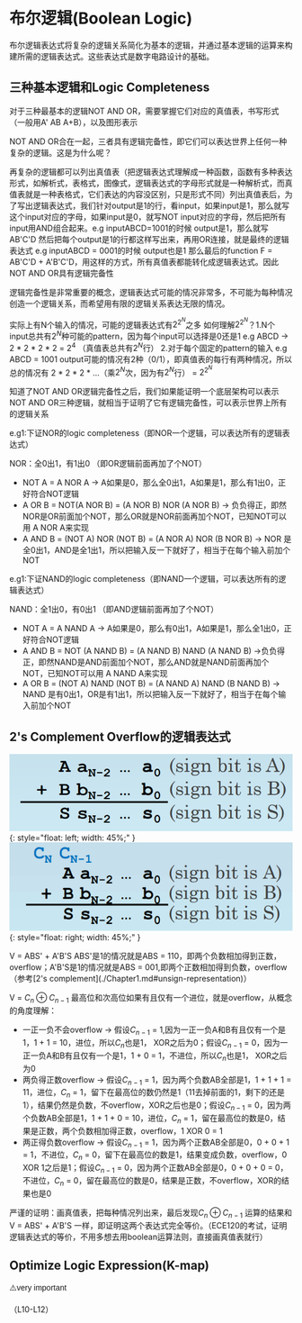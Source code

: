 # 布尔逻辑(Boolean Logic)

布尔逻辑表达式将复杂的逻辑关系简化为基本的逻辑，并通过基本逻辑的运算来构建所需的逻辑表达式。这些表达式是数字电路设计的基础。

## 三种基本逻辑和Logic Completeness

对于三种最基本的逻辑NOT AND OR，需要掌握它们对应的真值表，书写形式（一般用A' AB A+B），以及图形表示

NOT AND OR合在一起，三者具有逻辑完备性，即它们可以表达世界上任何一种复杂的逻辑。这是为什么呢？

再复杂的逻辑都可以列出真值表（把逻辑表达式理解成一种函数，函数有多种表达形式，如解析式，表格式，图像式，逻辑表达式的字母形式就是一种解析式，而真值表就是一种表格式，它们表达的内容没区别，只是形式不同）列出真值表后，为了写出逻辑表达式，我们针对output是1的行，看input，如果input是1，那么就写这个input对应的字母，如果input是0，就写NOT input对应的字母，然后把所有input用AND组合起来。e.g inputABCD=1001的时候 output是1，那么就写AB'C'D 然后把每个output是1的行都这样写出来，再用OR连接，就是最终的逻辑表达式 e.g inputABCD = 0001的时候 output也是1 那么最后的function F = AB'C'D + A'B'C'D，用这样的方式，所有真值表都能转化成逻辑表达式。因此NOT AND OR具有逻辑完备性

逻辑完备性是非常重要的概念，逻辑表达式可能的情况非常多，不可能为每种情况创造一个逻辑关系，而希望用有限的逻辑关系表达无限的情况。

实际上有N个输入的情况，可能的逻辑表达式有$2^{2^N}$之多 如何理解$2^{2^N}$？1.N个input总共有$2^N$种可能的pattern，因为每个input可以选择是0还是1 e.g ABCD -> 2 * 2 * 2 * 2 = $2^4$ （真值表总共有$2^N$行） 2.对于每个固定的pattern的输入 e.g ABCD = 1001 output可能的情况有2种（0/1），即真值表的每行有两种情况，所以总的情况有 2 * 2 * 2 * ...（乘$2^N$次，因为有$2^N$行） = $2^{2^N}$

知道了NOT AND OR逻辑完备性之后，我们如果能证明一个底层架构可以表示NOT AND OR三种逻辑，就相当于证明了它有逻辑完备性，可以表示世界上所有的逻辑关系

e.g1:下证NOR的logic completeness（即NOR一个逻辑，可以表达所有的逻辑表达式）

NOR：全0出1，有1出0 （即OR逻辑前面再加了个NOT）

- NOT A = A NOR A -> A如果是0，那么全0出1，A如果是1，那么有1出0，正好符合NOT逻辑
- A OR B = NOT(A NOR B) = (A NOR B) NOR (A NOR B) -> 负负得正，即然NOR是OR前面加个NOT，那么OR就是NOR前面再加个NOT，已知NOT可以用 A NOR A来实现
- A AND B = (NOT A) NOR (NOT B) = (A NOR A) NOR (B NOR B) -> NOR 是全0出1，AND是全1出1，所以把输入反一下就好了，相当于在每个输入前加个NOT

e.g1:下证NAND的logic completeness（即NAND一个逻辑，可以表达所有的逻辑表达式）

NAND：全1出0，有0出1 （即AND逻辑前面再加了个NOT）

- NOT A = A NAND A -> A如果是0，那么有0出1，A如果是1，那么全1出0，正好符合NOT逻辑
- A AND B = NOT (A NAND B) = (A NAND B) NAND (A NAND B) ->负负得正，即然NAND是AND前面加个NOT，那么AND就是NAND前面再加个NOT，已知NOT可以用 A NAND A来实现
- A OR B = (NOT A) NAND (NOT B) = (A NAND A) NAND (B NAND B) -> NAND 是有0出1，OR是有1出1，所以把输入反一下就好了，相当于在每个输入前加个NOT

  


## 2's Complement Overflow的逻辑表达式

![Image 1](./picture/c2/2_complement_1.png){: style="float: left; width: 45%;" }
![Image 2](./picture/c2/2_complement_2.png){: style="float: right; width: 45%;" }

<div style="clear: both;"></div>
V = ABS' +  A'B'S 
ABS'是1的情况就是ABS = 110，即两个负数相加得到正数，overflow；A'B'S是1的情况就是ABS = 001,即两个正数相加得到负数，overflow（参考[2's complement](./Chapter1.md#unsign-representation)）

V = $C_{n} \oplus C_{n-1}$ 
最高位和次高位如果有且仅有一个进位，就是overflow，从概念的角度理解：

- 一正一负不会overflow -> 假设$C_{n-1}$ = 1,因为一正一负A和B有且仅有一个是1，1 + 1 = 10，进位，所以$C_{n}$也是1， XOR之后为0；假设$C_{n-1}$ = 0，因为一正一负A和B有且仅有一个是1，1 + 0 = 1，不进位，所以$C_{n}$也是1， XOR之后为0
- 两负得正数overflow -> 假设$C_{n-1}$ = 1，因为两个负数AB全部是1，1 + 1 + 1 = 11，进位，$C_{n}$ = 1，留下在最高位的数仍然是1（11去掉前面的1，剩下的还是1），结果仍然是负数，不overflow，XOR之后也是0；假设$C_{n-1}$ = 0，因为两个负数AB全部是1，1 + 1 + 0 = 10，进位，$C_{n}$ = 1，留在最高位的数是0，结果是正数，两个负数相加得正数，overflow，1 XOR 0 = 1
- 两正得负数overflow -> 假设$C_{n-1}$ = 1，因为两个正数AB全部是0，0 + 0 + 1 = 1，不进位，$C_{n}$ = 0，留下在最高位的数是1，结果变成负数，overflow，0 XOR 1之后是1；假设$C_{n-1}$ = 0，因为两个正数AB全部是0，0 + 0 + 0 = 0，不进位，$C_{n}$ = 0，留在最高位的数是0，结果是正数，不overflow，XOR的结果也是0

严谨的证明：画真值表，把每种情况列出来，最后发现$C_{n} \oplus C_{n-1}$ 运算的结果和V = ABS' +  A'B'S 一样，即证明这两个表达式完全等价。（ECE120的考试，证明逻辑表达式的等价，不用多想去用boolean运算法则，直接画真值表就行）

## Optimize Logic Expression(K-map)

<p style="font-family: Arial, sans-serif; font-size: 1em; text-align: left;">
  ⚠️very important
</p> 

（L10-L12）



